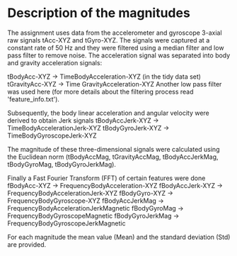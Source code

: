 Description of the magnitudes
=============================

The assignment uses data from the accelerometer and gyroscope 3-axial raw signals
tAcc-XYZ and tGyro-XYZ. The signals were captured at 
a constant rate of 50 Hz and they were filtered using a median filter and low pass 
filter to remove noise. The acceleration signal was separated into body and gravity 
acceleration signals: 

tBodyAcc-XYZ -> TimeBodyAcceleration-XYZ (in the tidy data set)
tGravityAcc-XYZ -> Time GravityAcceleration-XYZ
Another low pass filter was used here (for more details about the filtering process 
read 'feature_info.txt'). 

Subsequently, the body linear acceleration and angular velocity were derived to 
obtain Jerk signals
tBodyAccJerk-XYZ -> TimeBodyAccelerationJerk-XYZ
tBodyGyroJerk-XYZ -> TimeBodyGyroscopeJerk-XYZ

The magnitude of these three-dimensional signals were calculated using the Euclidean 
norm (tBodyAccMag, tGravityAccMag, tBodyAccJerkMag, tBodyGyroMag, tBodyGyroJerkMag). 

Finally a Fast Fourier Transform (FFT) of certain features were done
fBodyAcc-XYZ -> FrequencyBodyAcceleration-XYZ
fBodyAccJerk-XYZ -> FrequencyBodyAccelerationJerk-XYZ
fBodyGyro-XYZ -> FrequencyBodyGyroscope-XYZ
fBodyAccJerkMag -> FrequencyBodyAccelerationJerkMagnetic
fBodyGyroMag -> FrequencyBodyGyroscopeMagnetic
fBodyGyroJerkMag -> FrequencyBodyGyroscopeJerkMagnetic

For each magnitude the mean value (Mean) and the standard deviation (Std) are 
provided.

